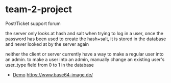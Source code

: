 # team-2-project
Post/Ticket support forum

the server only looks at hash and salt when trying to log in a user, once the password has been used to
create the hash+salt, it is stored in the database and never looked at by the server again

neither the client or server currently have a way to make a regular user into an admin. to make a user
into an admin, manually change an existing user's user_type field from 0 to 1 in the database

* [Demo](https://drive.google.com/file/d/10OXxnCC41nw44Z3nhHYRkfyc8cxjXH23/view)
https://www.base64-image.de/
